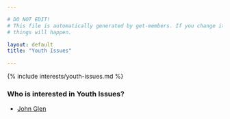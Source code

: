 ```yaml
---

# DO NOT EDIT!
# This file is automatically generated by get-members. If you change it, bad
# things will happen.

layout: default
title: "Youth Issues"

---
```


{% include interests/youth-issues.md %}

### Who is interested in Youth Issues?


* [John Glen](members/john-glen.html)
